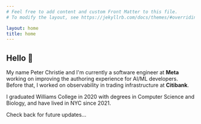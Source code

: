 ```yaml
---
# Feel free to add content and custom Front Matter to this file.
# To modify the layout, see https://jekyllrb.com/docs/themes/#overriding-theme-defaults

layout: home
title: home
---
```


## Hello 👋

My name Peter Christie and I'm currently a software engineer at **Meta** working on improving the authoring experience for AI/ML developers. Before that, I worked on observability in trading infrastructure at **Citibank**.

I graduated Williams College in 2020 with degrees in Computer Science and Biology, and have lived in NYC since 2021.

Check back for future updates...
